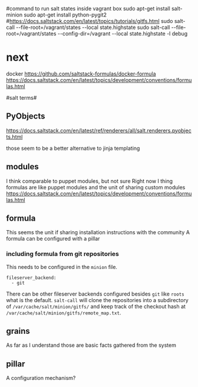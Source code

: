 #command to run salt states inside vagrant box
sudo apt-get install salt-minion
sudo apt-get install  python-pygit2 #https://docs.saltstack.com/en/latest/topics/tutorials/gitfs.html
sudo salt-call --file-root=/vagrant/states --local state.highstate
sudo salt-call --file-root=/vagrant/states --config-dir=/vagrant  --local state.highstate -l debug


# next #
docker
https://github.com/saltstack-formulas/docker-formula
https://docs.saltstack.com/en/latest/topics/development/conventions/formulas.html

#salt terms#
## PyObjects ##

https://docs.saltstack.com/en/latest/ref/renderers/all/salt.renderers.pyobjects.html

those seem to be a better alternative to jinja templating

##  modules ##
I think comparable to puppet modules, but not sure
Right now I thing formulas are like puppet modules and the unit of sharing custom modules
https://docs.saltstack.com/en/latest/topics/development/conventions/formulas.html

## formula ##
This seems the unit if sharing installation instructions with the community
A formula can be configured with a pillar

### including formula from git repositories ###
This needs to be configured in the `minion` file.

    fileserver_backend:
      - git


There can be other fileserver backends configured besides `git` like `roots` what is the default.
`salt-call` will clone the repositories into a subdirectory of `/var/cache/salt/minion/gitfs/` and keep track of the checkout hash at `/var/cache/salt/minion/gitfs/remote_map.txt`.

  
  

## grains ##
As far as I understand those are basic facts gathered from the system

## pillar ##
A configuration mechanism?

